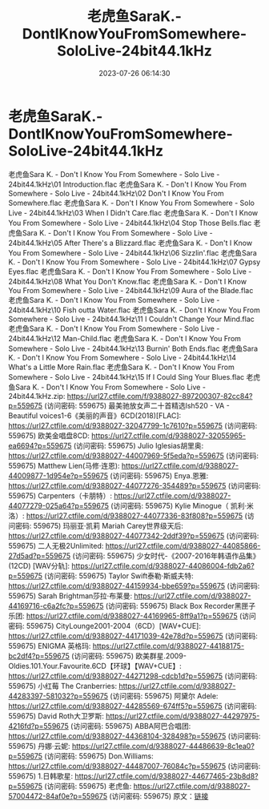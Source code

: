 ﻿---
title: 老虎鱼SaraK.-DontIKnowYouFromSomewhere-SoloLive-24bit44.1kHz
date: 2023-07-26 06:14:30
categories: 外语音乐
tags: 外语音乐
---
# 老虎鱼SaraK.-DontIKnowYouFromSomewhere-SoloLive-24bit44.1kHz

老虎鱼Sara K. - Don't I Know You From
Somewhere - Solo Live - 24bit44.1kHz\01 Introduction.flac
老虎鱼Sara K. - Don't I Know You From Somewhere - Solo Live -
24bit44.1kHz\02 Don't I Know You From Somewhere.flac
老虎鱼Sara K. - Don't I Know You From Somewhere - Solo Live -
24bit44.1kHz\03 When I Didn't Care.flac
老虎鱼Sara K. - Don't I Know You From Somewhere - Solo Live -
24bit44.1kHz\04 Stop Those Bells.flac
老虎鱼Sara K. - Don't I Know You From Somewhere - Solo Live -
24bit44.1kHz\05 After There's a Blizzard.flac
老虎鱼Sara K. - Don't I Know You From Somewhere - Solo Live -
24bit44.1kHz\06 Sizzlin'.flac
老虎鱼Sara K. - Don't I Know You From Somewhere - Solo Live -
24bit44.1kHz\07 Gypsy Eyes.flac
老虎鱼Sara K. - Don't I Know You From Somewhere - Solo Live -
24bit44.1kHz\08 What You Don't Know.flac
老虎鱼Sara K. - Don't I Know You From Somewhere - Solo Live -
24bit44.1kHz\09 Aura of the Blade.flac
老虎鱼Sara K. - Don't I Know You From Somewhere - Solo Live -
24bit44.1kHz\10 Fish outta Water.flac
老虎鱼Sara K. - Don't I Know You From Somewhere - Solo Live -
24bit44.1kHz\11 I Couldn't Change Your Mind.flac
老虎鱼Sara K. - Don't I Know You From Somewhere - Solo Live -
24bit44.1kHz\12 Man-Child.flac
老虎鱼Sara K. - Don't I Know You From Somewhere - Solo Live -
24bit44.1kHz\13 Burnin' Both Ends.flac
老虎鱼Sara K. - Don't I Know You From Somewhere - Solo Live -
24bit44.1kHz\14 What's a Little More Rain.flac
老虎鱼Sara K. - Don't I Know You From Somewhere - Solo Live -
24bit44.1kHz\15 If I Could Sing Your Blues.flac
老虎鱼Sara K. - Don't I Know You From Somewhere - Solo Live -
24bit44.1kHz.zip: https://url27.ctfile.com/f/9388027-897200307-82cc84?p=559675
(访问密码: 559675)
最美驰放女声二十首精选lsh520 - VA - Beautiful
voices1-6《美丽的声音》6CD(2018)[FLAC]: https://url27.ctfile.com/d/9388027-32047799-1c7610?p=559675
(访问密码: 559675)
欧美金唱盘8CD: https://url27.ctfile.com/d/9388027-32055965-ea6694?p=559675
(访问密码: 559675)
Julio Iglesias胡里奥: https://url27.ctfile.com/d/9388027-44007969-5f5eda?p=559675
(访问密码: 559675)
Matthew Lien(马修·连恩): https://url27.ctfile.com/d/9388027-44009877-1d954e?p=559675
(访问密码: 559675)
Enya.恩雅: https://url27.ctfile.com/d/9388027-44077276-354489?p=559675
(访问密码: 559675)
Carpenters（卡朋特）: https://url27.ctfile.com/d/9388027-44077279-025a64?p=559675
(访问密码: 559675)
Kylie Minogue（ 凯利·米洛）: https://url27.ctfile.com/d/9388027-44077336-83f808?p=559675
(访问密码: 559675)
玛丽亚·凯莉 Mariah Carey世界级天后: https://url27.ctfile.com/d/9388027-44077342-2ddf39?p=559675
(访问密码: 559675)
二人无极2Unlimited: https://url27.ctfile.com/d/9388027-44085866-27d5ad?p=559675
(访问密码: 559675)
少女时代-《2007-2016年韩语作品集》 (12CD) [WAV分轨]: https://url27.ctfile.com/d/9388027-44086004-fdb2a6?p=559675
(访问密码: 559675)
Taylor Swift泰勒·斯威夫特: https://url27.ctfile.com/d/9388027-44159934-bbe659?p=559675
(访问密码: 559675)
Sarah Brightman莎拉·布莱曼: https://url27.ctfile.com/d/9388027-44169716-c6a2fc?p=559675
(访问密码: 559675)
Black Box Recorder黑匣子乐团: https://url27.ctfile.com/d/9388027-44169965-8ff9a1?p=559675
(访问密码: 559675)
CityLounge2001-2004（6CD）[WAV+CUE]: https://url27.ctfile.com/d/9388027-44171039-42e78d?p=559675
(访问密码: 559675)
ENIGMA 英格玛: https://url27.ctfile.com/d/9388027-44188175-bc2df4?p=559675
(访问密码: 559675)
欧美群星.2009-Oldies.101.Your.Favourite.6CD【环球】【WAV+CUE】: https://url27.ctfile.com/d/9388027-44271298-cdcb1d?p=559675
(访问密码: 559675)
小红莓 The Cranberries: https://url27.ctfile.com/d/9388027-44283397-581032?p=559675
(访问密码: 559675)
阿黛尔 Adele: https://url27.ctfile.com/d/9388027-44285569-674ff5?p=559675
(访问密码: 559675)
David Roth大卫罗斯: https://url27.ctfile.com/d/9388027-44297975-4216fd?p=559675
(访问密码: 559675)
ABBA阿巴合唱团: https://url27.ctfile.com/d/9388027-44368104-328498?p=559675
(访问密码: 559675)
丹娜·云妮: https://url27.ctfile.com/d/9388027-44486639-8c1ea0?p=559675
(访问密码: 559675)
Don.Williams: https://url27.ctfile.com/d/9388027-44487007-76084c?p=559675
(访问密码: 559675)
1.日韩歌星: https://url27.ctfile.com/d/9388027-44677465-23b8d8?p=559675
(访问密码: 559675)
老虎鱼: https://url27.ctfile.com/d/9388027-57004472-84af0e?p=559675
(访问密码: 559675)
原文：[链接](https://blog.sina.com.cn/s/blog_1647c7e76010312uo.html)